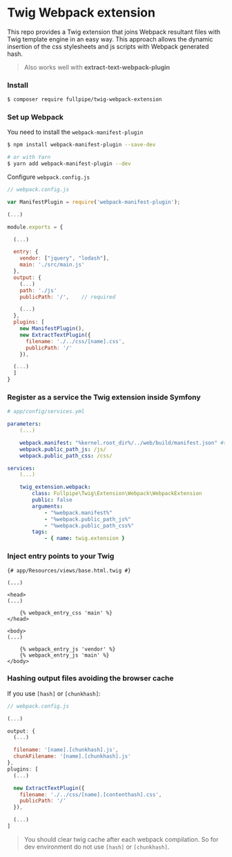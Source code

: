 # Twig Webpack extension
This repo provides a Twig extension that joins Webpack resultant files with Twig template engine in an easy way.
This approach allows the dynamic insertion of the css stylesheets and js scripts with Webpack generated hash.
>Also works well with **extract-text-webpack-plugin**

### Install
```bash
$ composer require fullpipe/twig-webpack-extension
```

### Set up Webpack
You need to install the `webpack-manifest-plugin`
```bash
$ npm install webpack-manifest-plugin --save-dev

# or with Yarn
$ yarn add webpack-manifest-plugin --dev
```

Configure `webpack.config.js`
```js
// webpack.config.js

var ManifestPlugin = require('webpack-manifest-plugin');

(...)

module.exports = {

  (...)

  entry: {
    vendor: ["jquery", "lodash"],
    main: './src/main.js'
  },
  output: {
    (...)
    path: './js'
    publicPath: '/',    // required

    (...)
  },
  plugins: [
    new ManifestPlugin(),
    new ExtractTextPlugin({
      filename: './../css/[name].css',
      publicPath: '/'
    }),

  (...)
  ]
}
```

### Register as a service the Twig extension inside Symfony
```yaml
# app/config/services.yml

parameters:
    (...)

    webpack.manifest: "%kernel.root_dir%/../web/build/manifest.json" #should be absolute
    webpack.public_path_js: /js/
    webpack.public_path_css: /css/

services:
    (...)

    twig_extension.webpack:
        class: Fullpipe\Twig\Extension\Webpack\WebpackExtension
        public: false
        arguments:
            - "%webpack.manifest%"
            - "%webpack.public_path_js%"
            - "%webpack.public_path_css%"
        tags:
            - { name: twig.extension }
```

### Inject entry points to your Twig
```twig
{# app/Resources/views/base.html.twig #}

(...)

<head>
(...)

    {% webpack_entry_css 'main' %}
</head>

<body>
(...)

    {% webpack_entry_js 'vendor' %}
    {% webpack_entry_js 'main' %}
</body>
```

### Hashing output files avoiding the browser cache
If you use `[hash]` or `[chunkhash]`:
```js
// webpack.config.js

(...)

output: {
  (...)

  filename: '[name].[chunkhash].js',
  chunkFilename: '[name].[chunkhash].js'
},
plugins: [
  (...)

  new ExtractTextPlugin({
    filename: './../css/[name].[contenthash].css',
    publicPath: '/'
  }),

  (...)
]
```
>You should clear twig cache after each webpack compilation. So for dev environment do not use `[hash]` or `[chunkhash]`.
